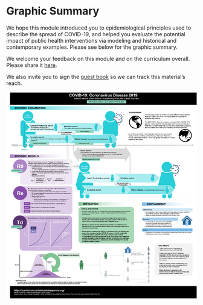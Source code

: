 # Graphic Summary

We hope this module introduced you to epidemiological principles used to describe the spread of COVID-19, and helped you evaluate the potential impact of public health interventions via modeling and historical and contemporary examples. Please see below for the graphic summary.

We welcome your feedback on this module and on the curriculum overall. Please share it [here](https://docs.google.com/forms/d/e/1FAIpQLSdZGYWkx5AVaYUIxCwvQmI75Vu6jVOHkinhDHr_XbrQq4WMTg/viewform).

We also invite you to sign the [guest book](https://docs.google.com/forms/d/e/1FAIpQLSdDgCyBO-l7qsamNhbEPznxhaDetC-dFBd4W5Tu5WC4zBWC6g/viewform) so we can track this material’s reach.  


![](../.gitbook/assets/harvard-medical-school-covid-19-education-committee-module-2-graphic-summary_04-04-2020.png)

